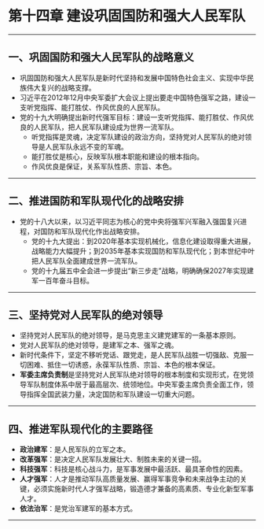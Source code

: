 # 第十四章 建设巩固国防和强大人民军队

---

## 一、巩固国防和强大人民军队的战略意义

- 巩固国防和强大人民军队是新时代坚持和发展中国特色社会主义、实现中华民族伟大复兴的战略支撑。
- 习近平在2012年12月中央军委扩大会议上提出要走中国特色强军之路，建设一支听党指挥、能打胜仗、作风优良的人民军队。
- 党的十九大明确提出新时代强军目标：建设一支听党指挥、能打胜仗、作风优良的人民军队，把人民军队建设成为世界一流军队。
  - 听党指挥是灵魂，决定军队建设的政治方向，坚持党对人民军队的绝对领导是人民军队永远不变的军魂。
  - 能打胜仗是核心，反映军队根本职能和建设的根本指向。
  - 作风优良是保证，关系军队性质、宗旨、本色。

---

## 二、推进国防和军队现代化的战略安排

- 党的十八大以来，以习近平同志为核心的党中央将强军兴军融入强国复兴进程，对国防和军队现代化作出战略安排。
  - 党的十九大提出：到2020年基本实现机械化，信息化建设取得重大进展，战略能力大幅提升；到2035年基本实现国防和军队现代化；到本世纪中叶把人民军队全面建成世界一流军队。
  - 党的十九届五中全会进一步提出“新三步走”战略，明确确保2027年实现建军一百年奋斗目标。

---

## 三、坚持党对人民军队的绝对领导

- 坚持党对人民军队的绝对领导，是马克思主义建党建军的一条基本原则。
- 党对人民军队的绝对领导，是建军之本、强军之魂。
- 新时代条件下，坚定不移听党话、跟党走，是人民军队战胜一切强敌、克服一切困难、抵住一切诱惑，永葆军队性质、宗旨、本色的根本保证。
- **军委主席负责制**是坚持党对人民军队绝对领导的根本制度和实现形式，在党领导军队制度体系中居于最高层次、统领地位。中央军委主席负责全面工作，领导指挥全国武装力量，决定国防和军队建设一切重大问题。

---

## 四、推进军队现代化的主要路径

- **政治建军**：是人民军队的立军之本。
- **改革强军**：是决定人民军队发展壮大、制胜未来的关键一招。
- **科技强军**：科技是核心战斗力，是军事发展中最活跃、最具革命性的因素。
- **人才强军**：人才是推动军队高质量发展、赢得军事竞争和未来战争主动的关键，必须实施新时代人才强军战略，锻造德才兼备的高素质、专业化新型军事人才。
- **依法治军**：是党治军建军的基本方式。

---